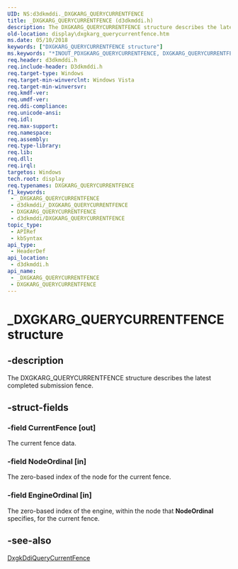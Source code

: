 ```yaml
---
UID: NS:d3dkmddi._DXGKARG_QUERYCURRENTFENCE
title: _DXGKARG_QUERYCURRENTFENCE (d3dkmddi.h)
description: The DXGKARG_QUERYCURRENTFENCE structure describes the latest completed submission fence.
old-location: display\dxgkarg_querycurrentfence.htm
ms.date: 05/10/2018
keywords: ["DXGKARG_QUERYCURRENTFENCE structure"]
ms.keywords: "*INOUT_PDXGKARG_QUERYCURRENTFENCE, DXGKARG_QUERYCURRENTFENCE, DXGKARG_QUERYCURRENTFENCE structure [Display Devices], DmStructs_799a15e5-b780-43c4-a0c2-d97e3c91caec.xml, _DXGKARG_QUERYCURRENTFENCE, d3dkmddi/DXGKARG_QUERYCURRENTFENCE, display.dxgkarg_querycurrentfence"
req.header: d3dkmddi.h
req.include-header: D3dkmddi.h
req.target-type: Windows
req.target-min-winverclnt: Windows Vista
req.target-min-winversvr: 
req.kmdf-ver: 
req.umdf-ver: 
req.ddi-compliance: 
req.unicode-ansi: 
req.idl: 
req.max-support: 
req.namespace: 
req.assembly: 
req.type-library: 
req.lib: 
req.dll: 
req.irql: 
targetos: Windows
tech.root: display
req.typenames: DXGKARG_QUERYCURRENTFENCE
f1_keywords:
 - _DXGKARG_QUERYCURRENTFENCE
 - d3dkmddi/_DXGKARG_QUERYCURRENTFENCE
 - DXGKARG_QUERYCURRENTFENCE
 - d3dkmddi/DXGKARG_QUERYCURRENTFENCE
topic_type:
 - APIRef
 - kbSyntax
api_type:
 - HeaderDef
api_location:
 - d3dkmddi.h
api_name:
 - _DXGKARG_QUERYCURRENTFENCE
 - DXGKARG_QUERYCURRENTFENCE
---
```


# _DXGKARG_QUERYCURRENTFENCE structure


## -description

The DXGKARG_QUERYCURRENTFENCE structure describes the latest completed submission fence.

## -struct-fields

### -field CurrentFence [out]

The current fence data.

### -field NodeOrdinal [in]

The zero-based index of the node for the current fence.

### -field EngineOrdinal [in]

The zero-based index of the engine, within the node that <b>NodeOrdinal</b> specifies, for the current fence.

## -see-also

<a href="/windows-hardware/drivers/ddi/d3dkmddi/nc-d3dkmddi-dxgkddi_querycurrentfence">DxgkDdiQueryCurrentFence</a>

